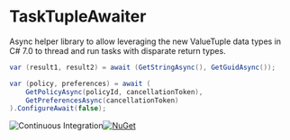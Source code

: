# TaskTupleAwaiter
Async helper library to allow leveraging the new ValueTuple data types in C# 7.0 to thread and run tasks with disparate return types.

```csharp
var (result1, result2) = await (GetStringAsync(), GetGuidAsync());

var (policy, preferences) = await (
    GetPolicyAsync(policyId, cancellationToken),
    GetPreferencesAsync(cancellationToken)
).ConfigureAwait(false);
```

![Continuous Integration](https://github.com/buvinghausen/TaskTupleAwaiter/workflows/Continuous%20Integration/badge.svg)[![NuGet](https://img.shields.io/nuget/v/TaskTupleAwaiter.svg)](https://www.nuget.org/packages/TaskTupleAwaiter/)
